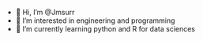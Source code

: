 - 👋 Hi, I’m @Jmsurr
- 👀 I’m interested in engineering and programming
- 🌱 I’m currently learning python and R for data sciences
